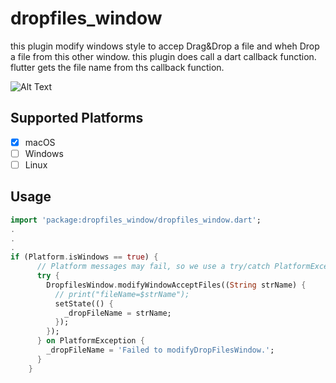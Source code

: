 
# dropfiles_window
this plugin modify windows style to accep Drag&Drop a file and wheh Drop a file from this other window. this plugin does call a dart callback function.
flutter gets the file name from ths callback function.

![Alt Text](https://github.com/gregoryyoon/dropfiles_window/blob/master/howto.gif)

## Supported Platforms
- [x] macOS
- [ ] Windows
- [ ] Linux

## Usage
```dart
import 'package:dropfiles_window/dropfiles_window.dart';
.
.
.
if (Platform.isWindows == true) {
      // Platform messages may fail, so we use a try/catch PlatformException.
      try {
        DropfilesWindow.modifyWindowAcceptFiles((String strName) {
          // print("fileName=$strName");
          setState(() {
            _dropFileName = strName;
          });
        });
      } on PlatformException {
        _dropFileName = 'Failed to modifyDropFilesWindow.';
      }
    }
```
